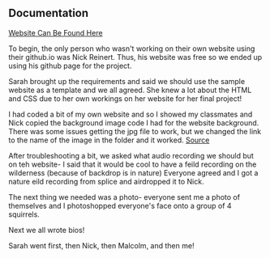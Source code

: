 ## Documentation

[Website Can Be Found Here](https://nickreinert.github.io/)

To begin, the only person who wasn't working on their own website using their github.io was Nick Reinert. Thus, his website was free so we ended up using his github page for the project.

Sarah brought up the requirements and said we should use the sample website as a template and we all agreed. She knew a lot about the HTML and CSS due to her own workings on her website for her final project!

I had coded a bit of my own website and so I showed my classmates and Nick copied the background image code I had for the website background. There was some issues getting the jpg file to work, but we changed the link to the name of the image in the folder and it worked.
[Source](https://www.w3schools.com/css/css_background_image.asp)

After troubleshooting a bit, we asked what audio recording we should but on teh website- I said that it would be cool to have a feild recording on the wilderness (because of backdrop is in nature) Everyone agreed and I got a nature eild recording from splice and airdropped it to Nick.

The next thing we needed was a photo- everyone sent me a photo of themselves and I photoshopped everyone's face onto a group of 4 squirrels.

Next we all wrote bios!

Sarah went first, then Nick, then Malcolm, and then me!